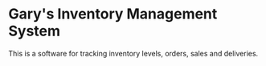 # Gary's Inventory Management System

This is a software for tracking inventory levels, orders, sales and deliveries.
